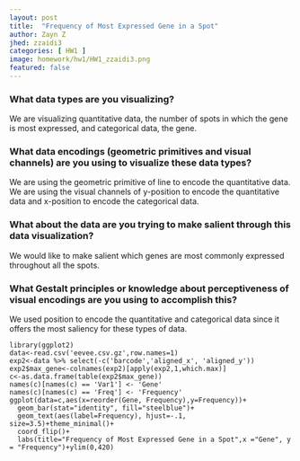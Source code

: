 ```yaml
---
layout: post
title:  "Frequency of Most Expressed Gene in a Spot"
author: Zayn Z
jhed: zzaidi3
categories: [ HW1 ]
image: homework/hw1/HW1_zzaidi3.png
featured: false
---
```


### What data types are you visualizing?
We are visualizing quantitative data, the number of spots in which the gene is most expressed, and categorical data, the gene. 

### What data encodings (geometric primitives and visual channels) are you using to visualize these data types?
We are using the geometric primitive of line to encode the quantitative data. We are using the visual channels of y-position to encode the quantitative data and x-position to encode the categorical data. 

### What about the data are you trying to make salient through this data visualization? 
We would like to make salient which genes are most commonly expressed throughout all the spots. 

### What Gestalt principles or knowledge about perceptiveness of visual encodings are you using to accomplish this?
We used position to encode the quantitative and categorical data since it offers the most saliency for these types of data.

```{r}
library(ggplot2)
data<-read.csv('eevee.csv.gz',row.names=1)
exp2<-data %>% select(-c('barcode','aligned_x', 'aligned_y'))
exp2$max_gene<-colnames(exp2)[apply(exp2,1,which.max)]
c<-as.data.frame(table(exp2$max_gene))
names(c)[names(c) == 'Var1'] <- 'Gene'
names(c)[names(c) == 'Freq'] <- 'Frequency'
ggplot(data=c,aes(x=reorder(Gene, Frequency),y=Frequency))+
  geom_bar(stat="identity", fill="steelblue")+
  geom_text(aes(label=Frequency), hjust=-.1, size=3.5)+theme_minimal()+
  coord_flip()+
  labs(title="Frequency of Most Expressed Gene in a Spot",x ="Gene", y = "Frequency")+ylim(0,420)

```
